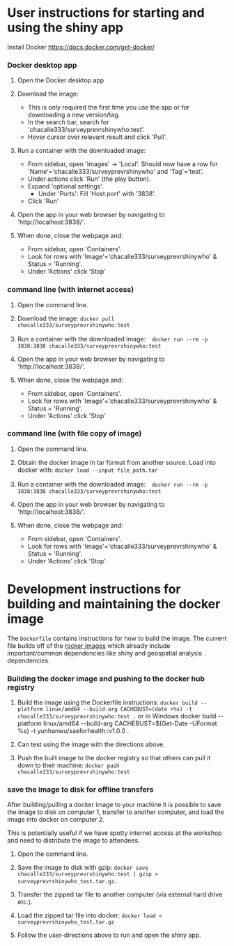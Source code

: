 # User instructions for starting and using the shiny app

Install Docker https://docs.docker.com/get-docker/

### Docker desktop app

1. Open the Docker desktop app

2. Download the image:
    - This is only required the first time you use the app or for downloading a new version/tag.
    - In the search bar, search for 'chacalle333/surveyprevrshinywho:test'.
    - Hover cursor over relevant result and click 'Pull'.

3. Run a container with the downloaded image:
    - From sidebar, open 'Images' -> 'Local'. Should now have a row for 'Name'='chacalle333/surveyprevrshinywho' and 'Tag'='test'. 
    - Under actions click 'Run' (the play button).
    - Expand 'optional settings'.
      - Under 'Ports': Fill 'Host port' with '3838'.
    - Click 'Run'

4. Open the app in your web browser by navigating to 'http://localhost:3838/'.

5. When done, close the webpage and:
    - From sidebar, open 'Containers'.
    - Look for rows with 'Image'='chacalle333/surveyprevrshinywho' & Status = 'Running'.
    - Under 'Actions' click 'Stop'

### command line (with internet access)

1. Open the command line.

2. Download the image: `docker pull chacalle333/surveyprevrshinywho:test`

3. Run a container with the downloaded image:　`docker run --rm -p 3838:3838 chacalle333/surveyprevrshinywho:test`

4. Open the app in your web browser by navigating to 'http://localhost:3838/'.

5. When done, close the webpage and:
    - From sidebar, open 'Containers'.
    - Look for rows with 'Image'='chacalle333/surveyprevrshinywho' & Status = 'Running'.
    - Under 'Actions' click 'Stop'

### command line (with file copy of image)

1. Open the command line.

2. Obtain the docker image in tar format from another source. Load into docker with: `docker load --input file_path.tar`

3. Run a container with the downloaded image:　`docker run --rm -p 3838:3838 chacalle333/surveyprevrshinywho:test`

4. Open the app in your web browser by navigating to 'http://localhost:3838/'.

5. When done, close the webpage and:
    - From sidebar, open 'Containers'.
    - Look for rows with 'Image'='chacalle333/surveyprevrshinywho' & Status = 'Running'.
    - Under 'Actions' click 'Stop'

# Development instructions for building and maintaining the docker image

The `Dockerfile` contains instructions for how to build the image.
The current file builds off of the [rocker images](https://rocker-project.org/) which already include important/common dependencies like shiny and geospatial analysis dependencies.

### Building the docker image and pushing to the docker hub registry

1. Build the image using the Dockerfile instructions: `docker build --platform linux/amd64 --build-arg CACHEBUST=(date +%s) -t chacalle333/surveyprevrshinywho:test .` or in Windows docker build --platform linux/amd64 --build-arg CACHEBUST=$(Get-Date -UFormat %s) -t yunhanwu/saeforhealth::v1.0.0 .


2. Can test using the image with the directions above.

3. Push the built image to the docker registry so that others can pull it down to their machine: `docker push chacalle333/surveyprevrshinywho:test`

### save the image to disk for offline transfers

After building/pulling a docker image to your machine it is possible to save the image to disk on computer 1, transfer to another computer, and load the image into docker on computer 2.

This is potentially useful if we have spotty internet access at the workshop and need to distribute the image to attendees.

1. Open the command line.

2. Save the image to disk with gzip: `docker save chacalle333/surveyprevrshinywho:test | gzip > surveyprevrshinywho_test.tar.gz`.

3. Transfer the zipped tar file to another computer (via external hard drive etc.).

4. Load the zipped tar file into docker: `docker load < surveyprevrshinywho_test.tar.gz`

5. Follow the user-directions above to run and open the shiny app.
